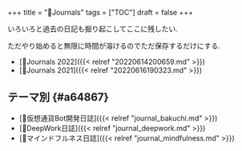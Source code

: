 +++
title = "📂Journals"
tags = ["TOC"]
draft = false
+++

いろいろと過去の日記も掘り起こしてここに残したい.

ただやり始めると無限に時間が溶けるのでただ保存するだけにする.

-   [📅Journals 2022]({{< relref "20220614200659.md" >}})
-   [📅Journals 2021]({{< relref "20220616190323.md" >}})


## テーマ別 {#a64867}

-   [📓仮想通貨Bot開発日誌]({{< relref "journal_bakuchi.md" >}})
-   [📓DeepWork日誌]({{< relref "journal_deepwork.md" >}})
-   [📓マインドフルネス日誌]({{< relref "journal_mindfulness.md" >}})
